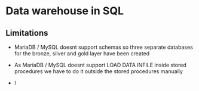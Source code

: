 # Data warehouse in SQL

## Limitations  

- MariaDB / MySQL doesnt support schemas so three separate databases for the bronze, silver and gold layer have been created 
 
- As MariaDB / MySQL doesnt support LOAD DATA INFILE inside stored procedures we have to do it outside the stored procedures manually 

- l
